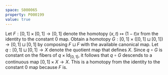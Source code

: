 ```yaml
---
space: S000065
property: P000199
value: true
---
```


Let $F : [0, 1] \times [0, 1] \to [0, 1]$ denote the homotopy $(x, t) \mapsto (1 - t) x$ from the identity to the constant $0$ map. Obtain a homotopy $G : [0, 1] \times ([0, 1] \sqcup [0, 1]) \to [0, 1] \sqcup [0, 1]$ by composing $F \sqcup F$ with the available canonical map. Let $q : [0, 1] \sqcup [0, 1] \to X$ denote the quotient map that defines $X$. Since $q \circ G$ is constant on the fibers of $q \times \mathrm{Id}_{[0, 1]}$, it follows that $q \circ G$ descends to a continuous map $[0, 1] \times X \to X$. This is a homotopy from the identity to the constant $0$ map because $F$ is.
